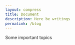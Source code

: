 ```yaml
---
layout: compress
title: Document
description: Here be writings
permalink: /blog
---
```


Some important topics
